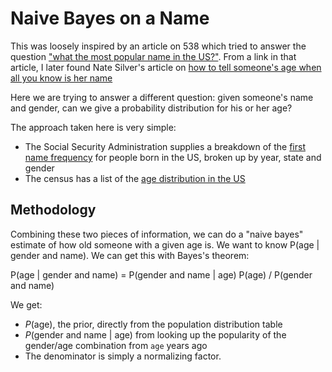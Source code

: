 # Naive Bayes on a Name

This was loosely inspired by an article on 538 which tried to answer the question ["what the most popular name in the US?"](https://fivethirtyeight.com/features/whats-the-most-common-name-in-america/). From a link in that article, I later found Nate Silver's article on [how to tell someone's age when all you know is her name](https://fivethirtyeight.com/features/how-to-tell-someones-age-when-all-you-know-is-her-name/)

Here we are trying to answer a different question: given someone's name and gender, can we give a probability distribution for his or her age?

The approach taken here is very simple:
* The Social Security Administration supplies a breakdown of the [first name frequency](https://catalog.data.gov/dataset/baby-names-from-social-security-card-applications-national-level-data) for people born in the US, broken up by year, state and gender
* The census has a list of the [age distribution in the US](https://factfinder.census.gov/faces/tableservices/jsf/pages/productview.xhtml?src=bkmk)

## Methodology

Combining these two pieces of information, we can do a "naive bayes" estimate of how old someone with a given age is. We want to know 
P(age | gender and name). We can get this with Bayes's theorem:

P(age | gender and name) = P(gender and name | age) P(age) / P(gender and name)

We get:
- $P(\text{age})$, the prior, directly from the population distribution table
- $P(\text{gender and name | age})$ from looking up the popularity of the gender/age combination from `age` years ago
- The denominator is simply a normalizing factor.

